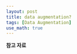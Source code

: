 ```yaml
---
layout: post
title: data augmentation?
tags: [Data Augmentation]
use_math: true
---
```




**참고 자료**

